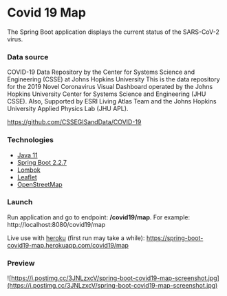 # Covid 19 Map
The Spring Boot application displays the current status of the SARS-CoV-2 virus.

### Data source
COVID-19 Data Repository by the Center for Systems Science and Engineering (CSSE) at Johns Hopkins University
This is the data repository for the 2019 Novel Coronavirus Visual Dashboard operated by the Johns Hopkins University Center for Systems Science and Engineering (JHU CSSE). Also, Supported by ESRI Living Atlas Team and the Johns Hopkins University Applied Physics Lab (JHU APL).

https://github.com/CSSEGISandData/COVID-19

### Technologies
* [Java 11](https://docs.oracle.com/en/java/javase/11/)
* [Spring Boot 2.2.7](https://spring.io/projects/spring-boot)
* [Lombok](https://projectlombok.org/)
* [Leaflet](https://leafletjs.com/)
* [OpenStreetMap](https://www.openstreetmap.org/)

### Launch
Run application and go to endpoint: **/covid19/map**.
For example: http://localhost:8080/covid19/map

Live use with [heroku](https://www.heroku.com/) (first run may take a while):
https://spring-boot-covid19-map.herokuapp.com/covid19/map

### Preview
![https://i.postimg.cc/3JNLzxcV/spring-boot-covid19-map-screenshot.jpg](https://i.postimg.cc/3JNLzxcV/spring-boot-covid19-map-screenshot.jpg)